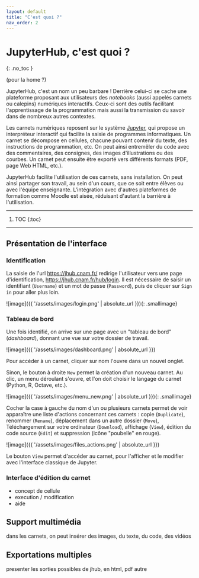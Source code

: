 ```yaml
---
layout: default
title: "C'est quoi ?"
nav_order: 2
---
```


# JupyterHub, c'est quoi ?
{: .no_toc }

(pour la home ?)

JupyterHub, c'est un nom un peu barbare ! Derrière celui-ci se cache une
plateforme proposant aux utilisateurs des *notebooks* (aussi appelés carnets ou
calepins) numériques interactifs. Ceux-ci sont des outils facilitant
l'apprentissage de la programmation mais aussi la transmission du savoir dans de
nombreux autres contextes. 

Les carnets numériques reposent sur le système <span
style="text-decoration:underline;" title="Le nom Jupyter vient du début des noms
de langages de programmation Ju-lia, Pyt-hon et R (devenu 'er'), à l'origine du
projet.">Jupyter</span>, qui propose un interpréteur interactif qui facilite la
saisie de programmes informatiques. Un carnet se décompose en cellules, chacune
pouvant contenir du texte, des instructions de programmation, etc. On peut ainsi
entremêler du code avec des commentaires, des consignes, des images
d'illustrations ou des courbes. Un carnet peut ensuite être exporté vers
différents formats (PDF, page Web HTML, etc.).

JupyterHub facilite l'utilisation de ces carnets, sans installation. On peut
ainsi partager son travail, au sein d'un cours, que ce soit entre élèves ou avec
l'équipe enseignante. L'intégration avec d'autres plateformes de formation comme
Moodle est aisée, réduisant d'autant la barrière à l'utilisation.

---
1. TOC
{:toc}
---

## Présentation de l'interface

### Identification

La saisie de l'url <https://jhub.cnam.fr/> redirige l'utilisateur vers une page
d'identification, <https://jhub.cnam.fr/hub/login>. Il est nécessaire de saisir un
identifiant (`Username`) et un mot de passe (`Password`), puis de cliquer sur
`Sign in` pour aller plus loin.

![image]({{ '/assets/images/login.png' | absolute_url }}){: .smallimage}

### Tableau de bord

Une fois identifié, on arrive sur une page avec un "tableau de bord"
(*dashboard*), donnant une vue sur votre dossier de travail. 

![image]({{ '/assets/images/dashboard.png' | absolute_url }})

Pour accéder à un carnet, cliquer sur nom l'ouvre dans un nouvel onglet.

Sinon, le bouton à droite `New` permet la création d'un nouveau carnet. Au clic,
un menu déroulant s'ouvre, et l'on doit choisir le langage du carnet (Python, R,
Octave, etc.). 

![image]({{ '/assets/images/menu_new.png' | absolute_url }}){: .smallimage}

Cocher la case à gauche du nom d'un ou plusieurs carnets permet de voir
apparaître une liste d'actions concernant ces carnets : copie (`Duplicate`),
renommer (`Rename`), déplacement dans un autre dossier (`Move`), Téléchargement
sur votre ordinateur (`Download`), affichage (`View`), édition du code source
(`Edit`) et suppression (icône "poubelle" en rouge). 

![image]({{ '/assets/images/files_actions.png' | absolute_url }})

Le bouton `View` permet d'accéder au carnet, pour l'afficher et le modifier avec
l'interface classique de Jupyter. 

### Interface d'édition du carnet



- concept de cellule
- execution / modification
- aide 


## Support multimédia

dans les carnets, on peut insérer des images, du texte, du code, des vidéos


## Exportations multiples

presenter les sorties possibles de jhub, en html, pdf autre
